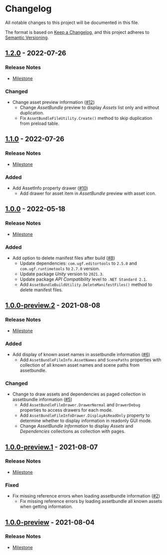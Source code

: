 # Changelog

All notable changes to this project will be documented in this file.

The format is based on [Keep a Changelog](https://keepachangelog.com/en/1.0.0/),
and this project adheres to [Semantic Versioning](https://semver.org/spec/v2.0.0.html).

## [1.2.0](https://github.com/unity-game-framework/ugf-assetbundles/releases/tag/1.2.0) - 2022-07-26  

### Release Notes

- [Milestone](https://github.com/unity-game-framework/ugf-assetbundles/milestone/6?closed=1)  
    

### Changed

- Change asset preview information ([#12](https://github.com/unity-game-framework/ugf-assetbundles/issues/12))  
    - Change _AssetBundle_ preview to display _Assets_ list only and without duplication.
    - Fix `AssetBundleFileUtility.Create()` method to skip duplication from preload table.

## [1.1.0](https://github.com/unity-game-framework/ugf-assetbundles/releases/tag/1.1.0) - 2022-07-26  

### Release Notes

- [Milestone](https://github.com/unity-game-framework/ugf-assetbundles/milestone/5?closed=1)  
    

### Added

- Add AssetInfo property drawer ([#10](https://github.com/unity-game-framework/ugf-assetbundles/issues/10))  
    - Add drawer for asset item in _AssetBundle_ preview with asset icon.

## [1.0.0](https://github.com/unity-game-framework/ugf-assetbundles/releases/tag/1.0.0) - 2022-05-18  

### Release Notes

- [Milestone](https://github.com/unity-game-framework/ugf-assetbundles/milestone/4?closed=1)  
    

### Added

- Add option to delete manifest files after build ([#8](https://github.com/unity-game-framework/ugf-assetbundles/issues/8))  
    - Update dependencies: `com.ugf.editortools` to `2.5.0` and `com.ugf.runtimetools` to `2.7.0` version.
    - Update package _Unity_ version to `2021.3`.
    - Update package _API Compatibility_ level to `.NET Standard 2.1`.
    - Add `AssetBundleBuildUtility.DeleteManifestFiles()` method to delete manifest files.

## [1.0.0-preview.2](https://github.com/unity-game-framework/ugf-assetbundles/releases/tag/1.0.0-preview.2) - 2021-08-08  

### Release Notes

- [Milestone](https://github.com/unity-game-framework/ugf-assetbundles/milestone/3?closed=1)  
    

### Added

- Add display of known asset names in assetbundle information ([#6](https://github.com/unity-game-framework/ugf-assetbundles/pull/6))  
    - Add `AssetBundleFileInfo.AssetNames` and `ScenePaths` properties with collection of all known asset names and scene paths from assetbundle.

### Changed

- Change to draw assets and dependencies as paged collection in assetbundle information ([#5](https://github.com/unity-game-framework/ugf-assetbundles/pull/5))  
    - Add `AssetBundleFileDrawer.DrawerNormal` and `DrawerDebug` properties to access drawers for each mode.
    - Add `AssetBundleFileInfoDrawer.DisplayAsReadOnly` property to determine whether to display information in readonly GUI mode.
    - Change _AssetBundle Information_ to display _Assets_ and _Dependencies_ collections as collection with pages.

## [1.0.0-preview.1](https://github.com/unity-game-framework/ugf-assetbundles/releases/tag/1.0.0-preview.1) - 2021-08-07  

### Release Notes

- [Milestone](https://github.com/unity-game-framework/ugf-assetbundles/milestone/2?closed=1)  
    

### Fixed

- Fix missing reference errors when loading assetbundle information ([#2](https://github.com/unity-game-framework/ugf-assetbundles/pull/2))  
    - Fix missing reference errors by loading assetbundle all known assets when getting information.

## [1.0.0-preview](https://github.com/unity-game-framework/ugf-assetbundles/releases/tag/1.0.0-preview) - 2021-08-04  

### Release Notes

- [Milestone](https://github.com/unity-game-framework/ugf-assetbundles/milestone/1?closed=1)


